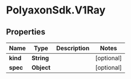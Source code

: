 # PolyaxonSdk.V1Ray

## Properties
Name | Type | Description | Notes
------------ | ------------- | ------------- | -------------
**kind** | **String** |  | [optional] 
**spec** | **Object** |  | [optional] 


